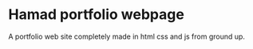 # Hamad portfolio webpage

A portfolio web site completely made in html css and js from ground up.

<br>

